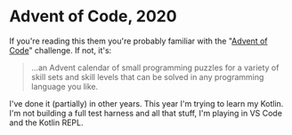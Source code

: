 # Advent of Code, 2020

If you're reading this them you're probably familiar with the
"[Advent of Code](https://adventofcode.com/2020)" challenge. If
not, it's:

> ...an Advent calendar of small programming puzzles for a variety of skill
> sets and skill levels that can be solved in any programming language you like.

I've done it (partially) in other years. This year I'm trying to learn
my Kotlin. I'm not building a full test harness and all that stuff, I'm
playing in VS Code and the Kotlin REPL.